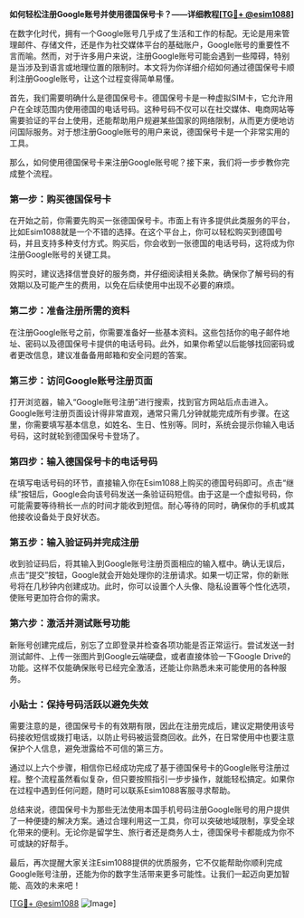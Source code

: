 **如何轻松注册Google账号并使用德国保号卡？——详细教程[[TG💪+ @esim1088](https://t.me/s/esim1088)]**

在数字化时代，拥有一个Google账号几乎成了生活和工作的标配。无论是用来管理邮件、存储文件，还是作为社交媒体平台的基础账户，Google账号的重要性不言而喻。然而，对于许多用户来说，注册Google账号可能会遇到一些障碍，特别是当涉及到语言或地理位置的限制时。本文将为你详细介绍如何通过德国保号卡顺利注册Google账号，让这个过程变得简单易懂。

首先，我们需要明确什么是德国保号卡。德国保号卡是一种虚拟SIM卡，它允许用户在全球范围内使用德国的电话号码。这种号码不仅可以在社交媒体、电商网站等需要验证的平台上使用，还能帮助用户规避某些国家的网络限制，从而更方便地访问国际服务。对于想注册Google账号的用户来说，德国保号卡是一个非常实用的工具。

那么，如何使用德国保号卡来注册Google账号呢？接下来，我们将一步步教你完成整个流程。

### 第一步：购买德国保号卡

在开始之前，你需要先购买一张德国保号卡。市面上有许多提供此类服务的平台，比如Esim1088就是一个不错的选择。在这个平台上，你可以轻松购买到德国号码，并且支持多种支付方式。购买后，你会收到一张德国的电话号码，这将成为你注册Google账号的关键工具。

购买时，建议选择信誉良好的服务商，并仔细阅读相关条款。确保你了解号码的有效期以及可能产生的费用，以免在后续使用中出现不必要的麻烦。

### 第二步：准备注册所需的资料

在注册Google账号之前，你需要准备好一些基本资料。这些包括你的电子邮件地址、密码以及德国保号卡提供的电话号码。此外，如果你希望以后能够找回密码或者更改信息，建议准备备用邮箱和安全问题的答案。

### 第三步：访问Google账号注册页面

打开浏览器，输入“Google账号注册”进行搜索，找到官方网站后点击进入。Google账号注册页面设计得非常直观，通常只需几分钟就能完成所有步骤。在这里，你需要填写基本信息，如姓名、生日、性别等。同时，系统会提示你输入电话号码，这时就轮到德国保号卡登场了。

### 第四步：输入德国保号卡的电话号码

在填写电话号码的环节，直接输入你在Esim1088上购买的德国号码即可。点击“继续”按钮后，Google会向该号码发送一条验证码短信。由于这是一个虚拟号码，你可能需要等待稍长一点的时间才能收到短信。耐心等待的同时，确保你的手机或其他接收设备处于良好状态。

### 第五步：输入验证码并完成注册

收到验证码后，将其输入到Google账号注册页面相应的输入框中。确认无误后，点击“提交”按钮，Google就会开始处理你的注册请求。如果一切正常，你的新账号将在几秒钟内创建成功。此时，你可以设置个人头像、隐私设置等个性化选项，使账号更加符合你的需求。

### 第六步：激活并测试账号功能

新账号创建完成后，别忘了立即登录并检查各项功能是否正常运行。尝试发送一封测试邮件、上传一张图片到Google云端硬盘，或者直接体验一下Google Drive的功能。这样不仅能确保账号已经完全激活，还能让你熟悉未来可能使用的各种服务。

### 小贴士：保持号码活跃以避免失效

需要注意的是，德国保号卡的有效期有限，因此在注册完成后，建议定期使用该号码接收短信或拨打电话，以防止号码被运营商回收。此外，在日常使用中也要注意保护个人信息，避免泄露给不可信的第三方。

通过以上六个步骤，相信你已经成功完成了基于德国保号卡的Google账号注册过程。整个流程虽然看似复杂，但只要按照指引一步步操作，就能轻松搞定。如果你在过程中遇到任何问题，随时可以联系Esim1088客服寻求帮助。

总结来说，德国保号卡为那些无法使用本国手机号码注册Google账号的用户提供了一种便捷的解决方案。通过合理利用这一工具，你可以突破地域限制，享受全球化带来的便利。无论你是留学生、旅行者还是商务人士，德国保号卡都能成为你不可或缺的好帮手。

最后，再次提醒大家关注Esim1088提供的优质服务，它不仅能帮助你顺利完成Google账号注册，还能为你的数字生活带来更多可能性。让我们一起迈向更加智能、高效的未来吧！

[[TG💪+ @esim1088](https://t.me/s/esim1088) ![Image](https://i.postimg.cc/4NQfJmqS/Snipaste-2025-05-13-00-14-12.png)]
